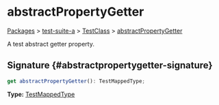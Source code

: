# abstractPropertyGetter

[Packages](/) &gt; [test-suite-a](/test-suite-a/) &gt; [TestClass](/test-suite-a/testclass-class/) &gt; [abstractPropertyGetter](/test-suite-a/testclass-class/abstractpropertygetter-property)

A test abstract getter property.

## Signature {#abstractpropertygetter-signature}

```typescript
get abstractPropertyGetter(): TestMappedType;
```

**Type:** [TestMappedType](/test-suite-a/testmappedtype-typealias/)

